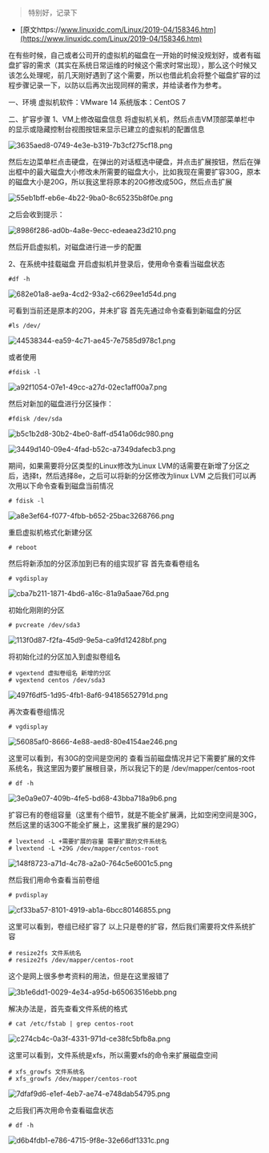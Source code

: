 > 特别好，记录下


* [原文https://www.linuxidc.com/Linux/2019-04/158346.htm](https://www.linuxidc.com/Linux/2019-04/158346.htm)


在有些时候，自己或者公司开的虚拟机的磁盘在一开始的时候没规划好，或者有磁盘扩容的需求（其实在系统日常运维的时候这个需求时常出现），那么这个时候又该怎么处理呢，前几天刚好遇到了这个需要，所以也借此机会将整个磁盘扩容的过程步骤记录一下，以防以后再次出现同样的需求，并给读者作为参考。


一、环境
虚拟机软件：VMware 14
系统版本：CentOS 7


二、扩容步骤
1、VM上修改磁盘信息
将虚拟机关机，然后点击VM顶部菜单栏中的显示或隐藏控制台视图按钮来显示已建立的虚拟机的配置信息


![3635aed8-0749-4e3e-b319-7b3cf275cf18.png](Vmware扩容(转载)_files/3635aed8-0749-4e3e-b319-7b3cf275cf18.png)


然后左边菜单栏点击硬盘，在弹出的对话框选中硬盘，并点击扩展按钮，然后在弹出框中的最大磁盘大小修改未所需要的磁盘大小，比如我现在需要扩容30G，原本的磁盘大小是20G，所以我这里将原本的20G修改成50G，然后点击扩展


![55eb1bff-eb6e-4b22-9ba0-8c65235b8f0e.png](Vmware扩容(转载)_files/55eb1bff-eb6e-4b22-9ba0-8c65235b8f0e.png)


之后会收到提示：


![8986f286-ad0b-4a8e-9ecc-edeaea23d210.png](Vmware扩容(转载)_files/8986f286-ad0b-4a8e-9ecc-edeaea23d210.png)


然后开启虚拟机，对磁盘进行进一步的配置


2、在系统中挂载磁盘
开启虚拟机并登录后，使用命令查看当磁盘状态
```
#df -h
```


![682e01a8-ae9a-4cd2-93a2-c6629ee1d54d.png](Vmware扩容(转载)_files/682e01a8-ae9a-4cd2-93a2-c6629ee1d54d.png)


可看到当前还是原本的20G，并未扩容
首先先通过命令查看到新磁盘的分区
```
#ls /dev/
```


![44538344-ea59-4c71-ae45-7e7585d978c1.png](Vmware扩容(转载)_files/44538344-ea59-4c71-ae45-7e7585d978c1.png)


或者使用
```
#fdisk -l
```


![a92f1054-07e1-49cc-a27d-02ec1aff00a7.png](Vmware扩容(转载)_files/a92f1054-07e1-49cc-a27d-02ec1aff00a7.png)


然后对新加的磁盘进行分区操作：
```
#fdisk /dev/sda
```


![b5c1b2d8-30b2-4be0-8aff-d541a06dc980.png](Vmware扩容(转载)_files/b5c1b2d8-30b2-4be0-8aff-d541a06dc980.png)


![3449d140-09e4-4fad-b52c-a7349dafecb3.png](Vmware扩容(转载)_files/3449d140-09e4-4fad-b52c-a7349dafecb3.png)


期间，如果需要将分区类型的Linux修改为Linux LVM的话需要在新增了分区之后，选择t，然后选择8e，之后可以将新的分区修改为linux LVM
之后我们可以再次用以下命令查看到磁盘当前情况
```
# fdisk -l
```


![a8e3ef64-f077-4fbb-b652-25bac3268766.png](Vmware扩容(转载)_files/a8e3ef64-f077-4fbb-b652-25bac3268766.png)


重启虚拟机格式化新建分区
```
# reboot
```
然后将新添加的分区添加到已有的组实现扩容
首先查看卷组名
```
# vgdisplay
```


![cba7b211-1871-4bd6-a16c-81a9a5aae76d.png](Vmware扩容(转载)_files/cba7b211-1871-4bd6-a16c-81a9a5aae76d.png)


初始化刚刚的分区
```
# pvcreate /dev/sda3
```


![113f0d87-f2fa-45d9-9e5a-ca9fd12428bf.png](Vmware扩容(转载)_files/113f0d87-f2fa-45d9-9e5a-ca9fd12428bf.png)


将初始化过的分区加入到虚拟卷组名
```
# vgextend 虚拟卷组名 新增的分区
# vgextend centos /dev/sda3
```


![497f6df5-1d95-4fb1-8af6-94185652791d.png](Vmware扩容(转载)_files/497f6df5-1d95-4fb1-8af6-94185652791d.png)


再次查看卷组情况
```
# vgdisplay
```


![56085af0-8666-4e88-aed8-80e4154ae246.png](Vmware扩容(转载)_files/56085af0-8666-4e88-aed8-80e4154ae246.png)


这里可以看到，有30G的空间是空闲的
查看当前磁盘情况并记下需要扩展的文件系统名，我这里因为要扩展根目录，所以我记下的是 /dev/mapper/centos-root
```
# df -h
```


![3e0a9e07-409b-4fe5-bd68-43bba718a9b6.png](Vmware扩容(转载)_files/3e0a9e07-409b-4fe5-bd68-43bba718a9b6.png)


扩容已有的卷组容量（这里有个细节，就是不能全扩展满，比如空闲空间是30G，然后这里的话30G不能全扩展上，这里我扩展的是29G）
```
# lvextend -L +需要扩展的容量 需要扩展的文件系统名 
# lvextend -L +29G /dev/mapper/centos-root
```


![148f8723-a71d-4c78-a2a0-764c5e6001c5.png](Vmware扩容(转载)_files/148f8723-a71d-4c78-a2a0-764c5e6001c5.png)


然后我们用命令查看当前卷组
```
# pvdisplay
```


![cf33ba57-8101-4919-ab1a-6bcc80146855.png](Vmware扩容(转载)_files/cf33ba57-8101-4919-ab1a-6bcc80146855.png)


这里可以看到，卷组已经扩容了
以上只是卷的扩容，然后我们需要将文件系统扩容
```
# resize2fs 文件系统名
# resize2fs /dev/mapper/centos-root
```
这个是网上很多参考资料的用法，但是在这里报错了


![3b1e6dd1-0029-4e34-a95d-b65063516ebb.png](Vmware扩容(转载)_files/3b1e6dd1-0029-4e34-a95d-b65063516ebb.png)


解决办法是，首先查看文件系统的格式
```
# cat /etc/fstab | grep centos-root
```


![c274cb4c-0a3f-4331-971d-ce38fc5bfb8a.png](Vmware扩容(转载)_files/c274cb4c-0a3f-4331-971d-ce38fc5bfb8a.png)


这里可以看到，文件系统是xfs，所以需要xfs的命令来扩展磁盘空间
```
# xfs_growfs 文件系统名
# xfs_growfs /dev/mapper/centos-root
```


![7dfaf9d6-e1ef-4eb7-ae74-e748dab54795.png](Vmware扩容(转载)_files/7dfaf9d6-e1ef-4eb7-ae74-e748dab54795.png)


之后我们再次用命令查看磁盘状态
```
# df -h
```


![d6b4fdb1-e786-4715-9f8e-32e66df1331c.png](Vmware扩容(转载)_files/d6b4fdb1-e786-4715-9f8e-32e66df1331c.png)


